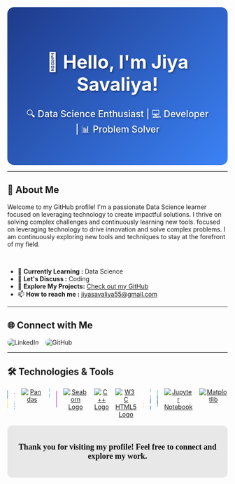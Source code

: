 <div align="center" style="background: linear-gradient(135deg, #1E3A8A, #3B82F6); padding: 40px; border-radius: 15px; color: white; text-shadow: 2px 2px 4px rgba(0, 0, 0, 0.4);">
  <h1 style="font-size: 3em; font-weight: 700;">👋 Hello, I'm Jiya Savaliya!</h1>
  <p style="font-size: 1.5em; font-weight: 500;">🔍 Data Science Enthusiast | 💻 Developer | 📊 Problem Solver</p>
</div>

---

## 🚀 About Me

Welcome to my GitHub profile! I'm a passionate Data Science learner focused on leveraging technology to create impactful solutions. I thrive on solving complex challenges and continuously learning new tools.  focused on leveraging technology to drive innovation and solve complex problems. I am continuously exploring new tools and techniques to stay at the forefront of my field.

<br>

- 🌱 **Currently Learning :** Data Science
- 💬 **Let's Discuss :** Coding 
- 📂 **Explore My Projects:** [Check out my GitHub](https://github.com/ProgrammingLanguage1111)
- 📫 **How to reach me :** [jiyasavaliya55@gmail.com](mailto:jiyasavaliya55@gmail.com)

---

## 🌐 Connect with Me

<div align="center" style="display: flex; gap: 15px;">
  <a href="https://www.linkedin.com/in/jiyasavaliya/" target="_blank" style="text-decoration: none;">
    <img src="https://img.shields.io/badge/LinkedIn-0A66C2?style=for-the-badge&logo=linkedin&logoColor=white" alt="LinkedIn" style="border-radius: 12px;"/>
  </a>
  <a href="https://github.com/jiyasavaliya" target="_blank" style="text-decoration: none;">
    <img src="https://img.shields.io/badge/GitHub-171515?style=for-the-badge&logo=github&logoColor=white" alt="GitHub" style="border-radius: 12px;"/>
  </a>
</div>

---

## 🛠️ Technologies & Tools

<div align="center" style="display: flex; gap: 15px;">
  <a href="https://www.python.org/" target="_blank" rel="noreferrer">
    <img src="https://raw.githubusercontent.com/devicons/devicon/master/icons/python/python-original.svg" alt="Python" width="50" height="50"/>
  </a>
<a href="https://www.java.com/" target="_blank" rel="noreferrer">
    <img src="https://raw.githubusercontent.com/devicons/devicon/master/icons/java/java-original.svg" alt="Java" width="50" height="50"/>
  <a href="https://pandas.pydata.org/" target="_blank" rel="noreferrer">
    <img src="https://pandas.pydata.org/static/img/pandas_white.svg" alt="Pandas" width="80" height="60"/>
  </a>
  <a href="https://numpy.org/" target="_blank" rel="noreferrer">
    <img src="https://raw.githubusercontent.com/devicons/devicon/master/icons/numpy/numpy-original.svg" alt="NumPy" width="50" height="50"/>
  </a>
    <a href="https://kotlinlang.org/" target="_blank" rel="noreferrer">
    <img src="https://raw.githubusercontent.com/devicons/devicon/master/icons/kotlin/kotlin-original.svg" alt="Kotlin" width="50" height="50"/>
  </a>  
   <a href="https://pypi.org/project/seaborn/" target="_blank" rel="noreferrer">
    <img src="https://seaborn.pydata.org/_static/logo-wide-lightbg.svg" alt="Seaborn Logo" width="100" height="50"/>
</a>
<a href="https://www.w3schools.com/cpp/cpp_intro.asp" target="_blank">
    <img src="https://upload.wikimedia.org/wikipedia/commons/thumb/1/18/ISO_C%2B%2B_Logo.svg/180px-ISO_C%2B%2B_Logo.svg.png" alt="C++ Logo" width="42" height="48"/>
</a>
  <a href="https://www.geeksforgeeks.org/html-introduction/"_blank" rel="noreferrer">
    <img src="https://www.w3.org/html/logo/downloads/HTML5_Logo_512.png" alt="W3C HTML5 Logo" width="50" height="50"/>
</a>
  <a href="https://www.mysql.com/" target="_blank" rel="noreferrer">
    <img src="https://raw.githubusercontent.com/devicons/devicon/master/icons/mysql/mysql-original-wordmark.svg" alt="MySQL" width="60" height="60"/>
  </a>

  <a href="https://www.cprogramming.com/" target="_blank" rel="noreferrer">
    <img src="https://raw.githubusercontent.com/devicons/devicon/master/icons/c/c-original.svg" alt="C Programming" width="50" height="50"/>
  </a>
  
  <a href="https://developer.android.com/studio" target="_blank" rel="noreferrer">
    <img src="https://raw.githubusercontent.com/devicons/devicon/master/icons/androidstudio/androidstudio-original.svg" alt="Android Studio" width="50" height="50"/>
  </a>
  <a href="https://jupyter.org/" target="_blank" rel="noreferrer">
    <img src="https://jupyter.org/assets/homepage/main-logo.svg" alt="Jupyter Notebook" width="100" height="50"/>
</a>

<a href="https://matplotlib.org/" target="_blank" rel="noreferrer">
    <img src="https://matplotlib.org/_static/images/logo2.svg" alt="Matplotlib" width="80" height="60"/>
  </a>
</div>

<br> 

<div align="center" style="background: #e8e8e8; padding: 20px; border-radius: 12px; color: #0d0d0d; text-align: center; font-family: 'Caveat', cursive;">
  <p style="font-size: 1.3em; font-weight: 900;">Thank you for visiting my profile! Feel free to connect and explore my work.</p>
</div>

